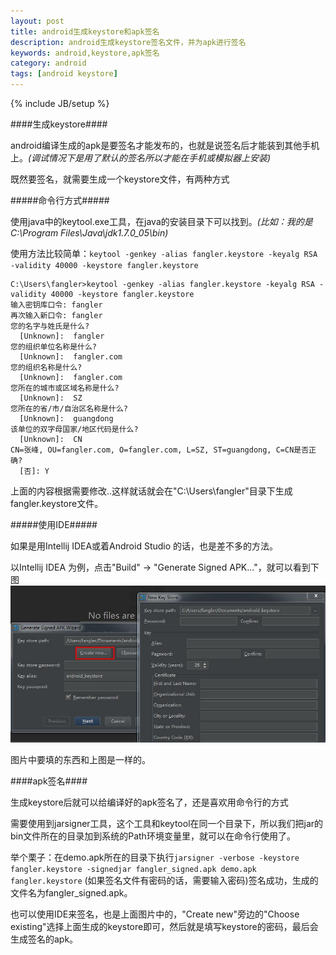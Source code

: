```yaml
---
layout: post
title: android生成keystore和apk签名
description: android生成keystore签名文件，并为apk进行签名
keywords: android,keystore,apk签名
category: android
tags: [android keystore]
---
```

{% include JB/setup %}

####生成keystore####

android编译生成的apk是要签名才能发布的，也就是说签名后才能装到其他手机上。*(调试情况下是用了默认的签名所以才能在手机或模拟器上安装)*

既然要签名，就需要生成一个keystore文件，有两种方式

#####命令行方式#####

使用java中的keytool.exe工具，在java的安装目录下可以找到。*(比如：我的是 C:\Program Files\Java\jdk1.7.0_05\bin)*

使用方法比较简单：`keytool -genkey -alias fangler.keystore -keyalg RSA -validity 40000 -keystore fangler.keystore`

	C:\Users\fangler>keytool -genkey -alias fangler.keystore -keyalg RSA -validity 40000 -keystore fangler.keystore
	输入密钥库口令: fangler   
	再次输入新口令: fangler
	您的名字与姓氏是什么?
	  [Unknown]:  fangler
	您的组织单位名称是什么?
	  [Unknown]:  fangler.com
	您的组织名称是什么?
	  [Unknown]:  fangler.com
	您所在的城市或区域名称是什么?
	  [Unknown]:  SZ
	您所在的省/市/自治区名称是什么?
	  [Unknown]:  guangdong
	该单位的双字母国家/地区代码是什么?
	  [Unknown]:  CN
	CN=张峰, OU=fangler.com, O=fangler.com, L=SZ, ST=guangdong, C=CN是否正确?
	  [否]: Y

上面的内容根据需要修改..这样就话就会在"C:\Users\fangler"目录下生成 fangler.keystore文件。

#####使用IDE#####

如果是用Intellij IDEA或着Android Studio 的话，也是差不多的方法。

以Intellij IDEA 为例，点击"Build" -> "Generate Signed APK..."，就可以看到下图
![图片加载中...](/images/android_generate_keystore1.jpg)

图片中要填的东西和上图是一样的。

####apk签名####

生成keystore后就可以给编译好的apk签名了，还是喜欢用命令行的方式

需要使用到jarsigner工具，这个工具和keytool在同一个目录下，所以我们把jar的bin文件所在的目录加到系统的Path环境变量里，就可以在命令行使用了。

举个栗子：在demo.apk所在的目录下执行`jarsigner -verbose -keystore fangler.keystore -signedjar fangler_signed.apk demo.apk fangler.keystore` 
(如果签名文件有密码的话，需要输入密码)签名成功，生成的文件名为fangler_signed.apk。

也可以使用IDE来签名，也是上面图片中的，"Create new"旁边的"Choose existing"选择上面生成的keystore即可，然后就是填写keystore的密码，最后会生成签名的apk。
